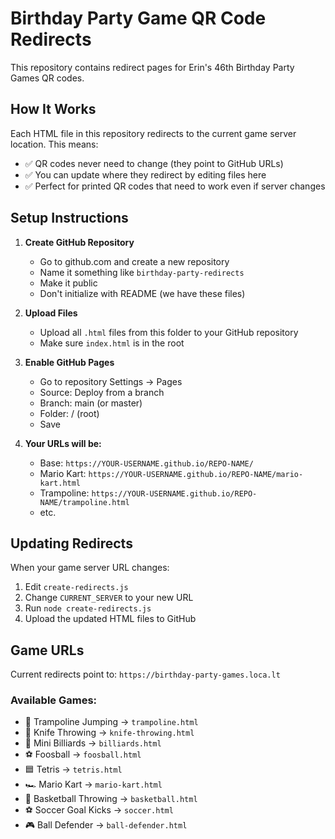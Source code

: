 # Birthday Party Game QR Code Redirects

This repository contains redirect pages for Erin's 46th Birthday Party Games QR codes.

## How It Works

Each HTML file in this repository redirects to the current game server location. This means:
- ✅ QR codes never need to change (they point to GitHub URLs)
- ✅ You can update where they redirect by editing files here
- ✅ Perfect for printed QR codes that need to work even if server changes

## Setup Instructions

1. **Create GitHub Repository**
   - Go to github.com and create a new repository
   - Name it something like `birthday-party-redirects`
   - Make it public
   - Don't initialize with README (we have these files)

2. **Upload Files**
   - Upload all `.html` files from this folder to your GitHub repository
   - Make sure `index.html` is in the root

3. **Enable GitHub Pages**
   - Go to repository Settings → Pages
   - Source: Deploy from a branch
   - Branch: main (or master)
   - Folder: / (root)
   - Save

4. **Your URLs will be:**
   - Base: `https://YOUR-USERNAME.github.io/REPO-NAME/`
   - Mario Kart: `https://YOUR-USERNAME.github.io/REPO-NAME/mario-kart.html`
   - Trampoline: `https://YOUR-USERNAME.github.io/REPO-NAME/trampoline.html`
   - etc.

## Updating Redirects

When your game server URL changes:

1. Edit `create-redirects.js`
2. Change `CURRENT_SERVER` to your new URL
3. Run `node create-redirects.js`
4. Upload the updated HTML files to GitHub

## Game URLs

Current redirects point to: `https://birthday-party-games.loca.lt`

### Available Games:
- 🦘 Trampoline Jumping → `trampoline.html`
- 🎯 Knife Throwing → `knife-throwing.html`
- 🎱 Mini Billiards → `billiards.html`
- ⚽ Foosball → `foosball.html`
- 🟦 Tetris → `tetris.html`
- 🏎️ Mario Kart → `mario-kart.html`
- 🏀 Basketball Throwing → `basketball.html`
- ⚽ Soccer Goal Kicks → `soccer.html`
- 🎮 Ball Defender → `ball-defender.html`